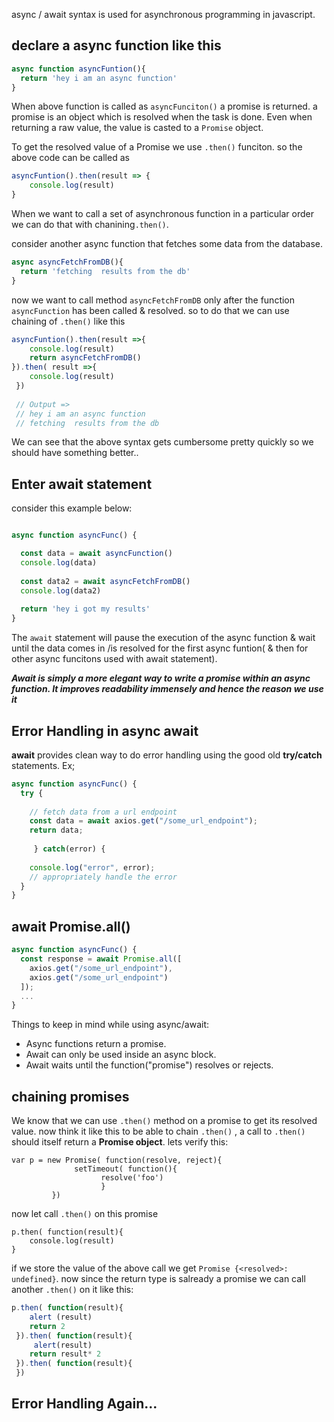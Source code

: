 async / await syntax is used for asynchronous programming in javascript.

## declare a async function like this
```js
async function asyncFuntion(){
  return 'hey i am an async function'
}
```
When above function is called as `asyncFunciton()` a promise is returned. a promise is an object which is resolved when the task is done. Even when returning a raw value, the value is casted to a `Promise` object.


To get the resolved value of a Promise we use `.then()` funciton. so the above code can be called as
```js
asyncFuntion().then(result => {
    console.log(result)
}
```


When we want to call a set of asynchronous function in a particular order we can do that with chanining`.then()`.

consider another async function that fetches some data from the database.

```js
async asyncFetchFromDB(){
  return 'fetching  results from the db'
}
```

now we want to call method `asyncFetchFromDB` only after the function `asyncFunction` has been called & resolved. so to do that we can use chaining of `.then()` like this

```js
asyncFuntion().then(result =>{
    console.log(result)
    return asyncFetchFromDB()
}).then( result =>{
    console.log(result)
 })
 
 // Output =>
 // hey i am an async function
 // fetching  results from the db
 ```
We can see that the above syntax gets cumbersome pretty quickly so we should have something better..

## Enter await statement
consider this example below:

```js

async function asyncFunc() {

  const data = await asyncFunction()
  console.log(data)
  
  const data2 = await asyncFetchFromDB()
  console.log(data2)
  
  return 'hey i got my results'
}
```
The `await` statement will pause the execution of the async function & wait until the data comes in /is resolved for the first async funtion( & then for other async funcitons used with await statement).

***Await is simply a more elegant way to write a promise within an async function. It improves readability immensely and hence the reason we use it***



## Error Handling in async await

**await** provides clean way to do error handling using the good old **try/catch** statements. Ex;
```js
async function asyncFunc() {
  try {
  
    // fetch data from a url endpoint
    const data = await axios.get("/some_url_endpoint");
    return data;
    
     } catch(error) {
  
    console.log("error", error);
    // appropriately handle the error
  }
}
```

## await  Promise.all()
```js
async function asyncFunc() {
  const response = await Promise.all([
    axios.get("/some_url_endpoint"),
    axios.get("/some_url_endpoint")
  ]);
  ...
}
```

Things to keep in mind while using async/await:

* Async functions return a promise.
* Await can only be used inside an async block.
* Await waits until the function("promise") resolves or rejects.

  


## chaining promises

We know that we can use `.then()` method on a promise to get its resolved value. now think it like this to be able to chain `.then()` , a call to `.then()` should itself return a **Promise object**.
lets verify this:
```
var p = new Promise( function(resolve, reject){
              setTimeout( function(){
                    resolve('foo')
                    }
         })
```


now let call `.then()` on this promise
```
p.then( function(result){
    console.log(result)
}
```
if we store the value of the above call we get `Promise {<resolved>: undefined}`. now since the return type is salready a promise we can call another `.then()` on it like this:


```js
p.then( function(result){
	alert (result)
    return 2 
 }).then( function(result){
	 alert(result)
    return result* 2
 }).then( function(result){
 })
```


## Error Handling Again...
